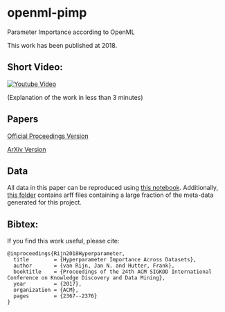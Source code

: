# openml-pimp
Parameter Importance according to OpenML

This work has been published at 2018. 

## Short Video:

[![Youtube Video](https://img.youtube.com/vi/mS4vL7_rSWQ/0.jpg)](https://www.youtube.com/watch?v=mS4vL7_rSWQ)

(Explanation of the work in less than 3 minutes)

## Papers

[Official Proceedings Version](https://dl.acm.org/citation.cfm?id=3220058)

[ArXiv Version](https://arxiv.org/abs/1710.04725)

## Data
All data in this paper can be reproduced using [this notebook](https://github.com/janvanrijn/openml-pimp/blob/master/KDD2018/results.ipynb). Additionally, [this folder](https://github.com/janvanrijn/openml-pimp/tree/master/KDD2018/data/arff) contains arff files containing a large fraction of the meta-data generated for this project. 


## Bibtex:
If you find this work useful, please cite:
```
@inproceedings{Rijn2018Hyperparameter,
  title        = {Hyperparameter Importance Across Datasets},
  author       = {van Rijn, Jan N. and Hutter, Frank},
  booktitle    = {Proceedings of the 24th ACM SIGKDD International Conference on Knowledge Discovery and Data Mining},
  year         = {2017},
  organization = {ACM},
  pages        = {2367--2376}
}
```

